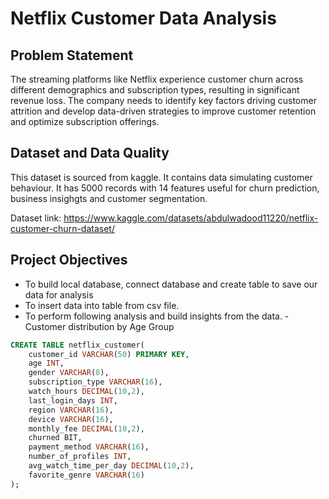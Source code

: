 # Netflix Customer Data Analysis

## Problem Statement
The streaming platforms like Netflix experience customer churn across different demographics and subscription types, resulting in significant revenue loss. The company needs to identify key factors driving customer attrition and develop data-driven strategies to improve customer retention and optimize subscription offerings.

## Dataset and Data Quality
This dataset is sourced from kaggle. It contains data simulating customer behaviour. It has 5000 records with 14 features useful for churn prediction, business insighgts and customer segmentation.

Dataset link: https://www.kaggle.com/datasets/abdulwadood11220/netflix-customer-churn-dataset/

## Project Objectives
- To build local database, connect database and create table to save our data for analysis
- To insert data into table from csv file.
- To perform following analysis and build insights from the data.
      - Customer distribution by Age Group

```sql
CREATE TABLE netflix_customer(
    customer_id VARCHAR(50) PRIMARY KEY,
    age INT,
    gender VARCHAR(8),
    subscription_type VARCHAR(16),
    watch_hours DECIMAL(10,2),
    last_login_days INT,
    region VARCHAR(16),
    device VARCHAR(16),
    monthly_fee DECIMAL(10,2),
    churned BIT,
    payment_method VARCHAR(16),
    number_of_profiles INT,
    avg_watch_time_per_day DECIMAL(10,2),
    favorite_genre VARCHAR(16)
);
```
